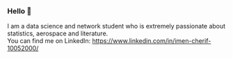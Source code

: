 ### Hello 👋

I am a data science and network student who is extremely passionate about statistics, aerospace and literature. <br>
You can find me on LinkedIn: https://www.linkedin.com/in/imen-cherif-10052000/
<br>


<!--
**imen-cherif/imen-cherif** is a ✨ _special_ ✨ repository because its `README.md` (this file) appears on your GitHub profile.

Here are some ideas to get you started:

- 🔭 I’m currently working on ...
- 🌱 I’m currently learning ...
- 👯 I’m looking to collaborate on ...
- 🤔 I’m looking for help with ...
- 💬 Ask me about ...
- 📫 How to reach me: ...
- 😄 Pronouns: ...
- ⚡ Fun fact: ...
-->
